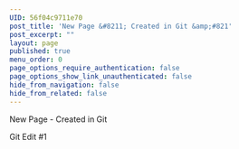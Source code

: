 ```yaml
---
UID: 56f04c9711e70
post_title: 'New Page &#8211; Created in Git &amp;#821'
post_excerpt: ""
layout: page
published: true
menu_order: 0
page_options_require_authentication: false
page_options_show_link_unauthenticated: false
hide_from_navigation: false
hide_from_related: false
---
```

New Page - Created in Git

Git Edit #1